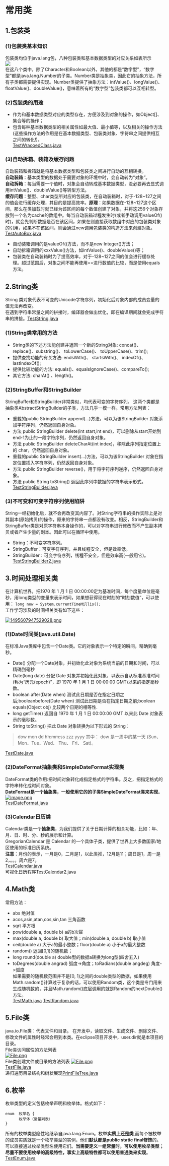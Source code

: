 ﻿# 常用类
## 1.包装类
### (1)包装类基本知识
包装类均位于java.lang包，八种包装类和基本数据类型的对应关系如表所示  
![](https://i.postimg.cc/vZH1xvB0/image.png)  
在这八个类中，除了Character和Boolean以外，其他的都是“数字型”，“数字型”都是java.lang.Number的子类。Number类是抽象类，因此它的抽象方法，所有子类都需要提供实现。Number类提供了抽象方法：intValue()、longValue()、floatValue()、doubleValue()，意味着所有的“数字型”包装类都可以互相转型。
### (2)包装类的用途
- 作为和基本数据类型对应的类型存在，方便涉及到对象的操作，如Object[]、集合等的操作；
- 包含每种基本数据类型的相关属性如最大值、最小值等，以及相关的操作方法(这些操作方法的作用是在基本数据类型、包装类对象、字符串之间提供相互之间的转化!)。  
[TestWraooedClass.java](Code2/TestWraooedClass.java)
### (3)自动拆箱、装箱及缓存问题
自动装箱和拆箱就是将基本数据类型和包装类之间进行自动的互相转换。  
**自动装箱**：基本类型的数据处于需要对象的环境中时，会自动转为“对象”。  
**自动拆箱**：每当需要一个值时，对象会自动转成基本数据类型，没必要再去显式调用intValue()、doubleValue()等转型方法。  
**缓存问题**：整型、char类型所对应的包装类，在自动装箱时，对于-128\~127之间的值会进行缓存处理，其目的是提高效率。**原理**：如果数据在-128\~127这个区间，那么在类加载时就已经为该区间的每个数值创建了对象，并将这256个对象存放到一个名为cache的数组中。每当自动装箱过程发生时(或者手动调用valueOf()时)，就会先判断数据是否在该区间，如果在则直接获取数组中对应的包装类对象的引用，如果不在该区间，则会通过new调用包装类的构造方法来创建对象。  
[TestAutoBox.java](Code2/TestAutoBox.java)
- 自动装箱调用的是valueOf()方法，而不是new Integer()方法；
- 自动拆箱调用的xxxValue()方法，如intValue()、doubleValue()等；
- 包装类在自动装箱时为了提高效率，对于-128~127之间的值会进行缓存处理。超过范围后，对象之间不能再使用==进行数值的比较，而是使用equals方法。
## 2.String类
String 类对象代表不可变的Unicode字符序列，初始化后对象内部的成员变量的值无法再改变。  
在遇到字符串常量之间的拼接时，编译器会做出优化，即在编译期间就会完成字符串的拼接。[TestString.java](Code2/TestString.java)
### (1)String类常用的方法
- String类的下述方法能创建并返回一个新的String对象: concat()、 replace()、substring()、 toLowerCase()、 toUpperCase()、trim();
- 提供查找功能的有关方法: endsWith()、 startsWith()、 indexOf()、lastIndexOf();
- 提供比较功能的方法: equals()、equalsIgnoreCase()、compareTo();
- 其它方法: charAt() 、length()。
### (2)StringBuffer和StringBuilder
StringBuffer和StringBuilder非常类似，均代表可变的字符序列。 这两个类都是抽象类AbstractStringBuilder的子类，方法几乎一模一样。常用方法列表：
- 重载的public StringBuilder append(…)方法，可以为该StringBuilder 对象添加字符序列，仍然返回自身对象。
- 方法 public StringBuilder delete(int start,int end)，可以删除从start开始到end-1为止的一段字符序列，仍然返回自身对象。
- 方法 public StringBuilder deleteCharAt(int index)，移除此序列指定位置上的 char，仍然返回自身对象。
- 重载的public StringBuilder insert(…)方法，可以为该StringBuilder 对象在指定位置插入字符序列，仍然返回自身对象。
- 方法 public StringBuilder reverse()，用于将字符序列逆序，仍然返回自身对象。
- 方法 public String toString() 返回此序列中数据的字符串表示形式。  
[TestStringBuilder.java](Code2/TestStringBuilder.java)
### (3)不可变和可变字符序列使用陷阱
String一经初始化后，就不会再改变其内容了。对String字符串的操作实际上是对其副本(原始拷贝)的操作，原来的字符串一点都没有改变。相反，StringBuilder和StringBuffer类是对原字符串本身操作的，可以对字符串进行修改而不产生副本拷贝或者产生少量的副本。因此可以在循环中使用。
- String：不可变字符序列。
- StringBuffer：可变字符序列，并且线程安全，但是效率低。
- StringBuilder：可变字符序列，线程不安全，但是效率高(一般用它)。  
[TestStringBuilder2.java](Code2/TestStringBuilder2.java)
## 3.时间处理相关类
在计算机世界，把1970 年 1 月 1 日 00:00:00定为基准时间，每个度量单位是毫秒，用long类型的变量来表示时间，如果想获得现在时刻的“时刻数值”，可以使用：
`long now = System.currentTimeMillis();`  
工作学习涉及的时间相关类有如下这些：  

[![1495607947529028.png](https://i.postimg.cc/wMdPQFnR/1495607947529028.png)](https://postimg.cc/dk44qRsJ)  
### (1)Date时间类(java.util.Date)
在标准Java类库中包含一个Date类。它的对象表示一个特定的瞬间，精确到毫秒。
- Date() 分配一个Date对象，并初始化此对象为系统当前的日期和时间，可以精确到毫秒
- Date(long date) 分配 Date 对象并初始化此对象，以表示自从标准基准时间(称为“历元(epoch)”，即 1970 年 1 月 1 日 00:00:00 GMT)以来的指定毫秒数。
- boolean after(Date when) 测试此日期是否在指定日期之后;booleanbefore(Date when) 测试此日期是否在指定日期之前;boolean equals(Object obj) 比较两个日期的相等性.
- long getTime() 返回自 1970 年 1 月 1 日 00:00:00 GMT 以来此 Date 对象表示的毫秒数。
- String toString() 把此 Date 对象转换为以下形式的 String：
> dow mon dd hh:mm:ss zzz yyyy 其中： dow 是一周中的某一天 (Sun、 Mon、Tue、Wed、 Thu、 Fri、 Sat)。  

[TestDate.java](Code2/TestDate.java)
### (2)DateFormat抽象类和SimpleDateFormat实现类
DateFormat类的作用:把时间对象转化成指定格式的字符串。反之，把指定格式的字符串转化成时间对象。  
**DateFormat是一个抽象类，一般使用它的的子类SimpleDateFormat类来实现**。
[![image.png](https://i.postimg.cc/PNswdjQP/image.png)](https://postimg.cc/Mf5TYg4S)  
[TestDateFormat.java](Code2/TestDateFormat.java)
### (3)Calendar日历类
Calendar类是一个**抽象类**，为我们提供了关于日期计算的相关功能，比如：年、月、日、时、分、秒的展示和计算。  
GregorianCalendar 是 Calendar 的一个具体子类，提供了世界上大多数国家/地区使用的标准日历系统。  
**注意**：月份的表示，一月是0，二月是1，以此类推，12月是11；周日是1，周一是2，。。。周六是7。  
[TestCalendar.java](Code2/TestCalendar.java)  
可视化日历程序[TestCalendar2.java](Code2/TestCalendar2.java)
## 4.Math类
常用方法：
- abs 绝对值
- acos,asin,atan,cos,sin,tan 三角函数
- sqrt 平方根
- pow(double a, double b) a的b次幂
- max(double a, double b) 取大值；min(double a, double b) 取小值
- ceil(double a) 大于a的最小整数；floor(double a) 小于a的最大整数
- random() 返回[0,1)的随机数；
- long round(double a) double型的数据a转换为long型(四舍五入)
- toDegrees(double angrad) 弧度->角度；toRadians(double angdeg) 角度->弧度  
如果需要的随机数范围并不是[0, 1)之间的double类型的数据，如果使用Math.random()计算过于复杂的话，可以使用Random类，这个类是专门用来生成随机数的，并且Math.random()底层调用的就是Random的nextDouble()方法。  
[TestMath.java](Code2/TestMath.java)  [TestRandom.java](Code2/TestRandom.java)
## 5.File类
java.io.File类：代表文件和目录。 在开发中，读取文件、生成文件、删除文件、修改文件的属性时经常会用到本类。在eclipse项目开发中，user.dir就是本项目的目录。  
  File类访问属性的方法列表  
[![File.png](https://i.postimg.cc/T3Gf1qy2/File.png)](https://postimg.cc/fJH6gdj1)  
  File类创建文件或目录的方法列表 
[![File.png](https://i.postimg.cc/JzqmkDJN/File.png)](https://postimg.cc/21VPp50y)  
[TestFile.java](Code2/TestFile.java)  
递归遍历目录结构和树状展现[PrintFileTree.java](Code2/PrintFileTree.java)
## 6.枚举
枚举类型的定义包括枚举声明和枚举体。格式如下：
```
enum  枚举名 {
      枚举体（常量列表）
}
```
所有的枚举类型隐性地继承自java.lang.Enum。枚举**实质上还是类**,而每个被枚举的成员实质就是一个枚举类型的实例，他们**默认都是public static final修饰**的。可以直接通过枚举类型名使用它们。**当需要定义一组常量时，可以使用枚举类型；尽量不要使用枚举的高级特性，事实上高级特性都可以使用普通类来实现**。  
[TestEnum.java](Code2/TestEnum.java)  





